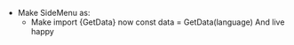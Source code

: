 * Make SideMenu as:
    * Make import {GetData}
    now const data = GetData(language)
    And live happy